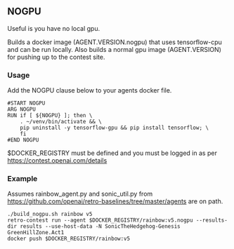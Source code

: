 ## NOGPU

Useful is you have no local gpu.

Builds a docker image (AGENT.VERSION.nogpu) that uses tensorflow-cpu and can be run locally. Also builds a normal gpu image (AGENT.VERSION) for pushing up to the contest site.  

### Usage
Add the NOGPU clause below to your agents docker file.
```
#START NOGPU 
ARG NOGPU
RUN if [ ${NOGPU} ]; then \
    . ~/venv/bin/activate && \
    pip uninstall -y tensorflow-gpu && pip install tensorflow; \
    fi
#END NOGPU
```
$DOCKER_REGISTRY must be defined and you must be logged in as per https://contest.openai.com/details

### Example

Assumes rainbow_agent.py and sonic_util.py from https://github.com/openai/retro-baselines/tree/master/agents are on path.
```
./build_nogpu.sh rainbow v5
retro-contest run --agent $DOCKER_REGISTRY/rainbow:v5.nogpu --results-dir results --use-host-data -N SonicTheHedgehog-Genesis GreenHillZone.Act1
docker push $DOCKER_REGISTRY/rainbow:v5
```

